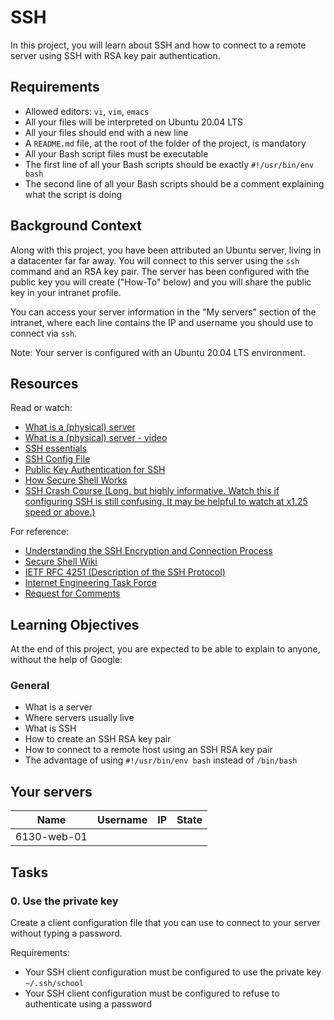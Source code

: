 # SSH

In this project, you will learn about SSH and how to connect to a remote server using SSH with RSA key pair authentication.

## Requirements

- Allowed editors: `vi`, `vim`, `emacs`
- All your files will be interpreted on Ubuntu 20.04 LTS
- All your files should end with a new line
- A `README.md` file, at the root of the folder of the project, is mandatory
- All your Bash script files must be executable
- The first line of all your Bash scripts should be exactly `#!/usr/bin/env bash`
- The second line of all your Bash scripts should be a comment explaining what the script is doing

## Background Context

Along with this project, you have been attributed an Ubuntu server, living in a datacenter far far away. You will connect to this server using the `ssh` command and an RSA key pair. The server has been configured with the public key you will create ("How-To" below) and you will share the public key in your intranet profile.

You can access your server information in the "My servers" section of the intranet, where each line contains the IP and username you should use to connect via `ssh`.

Note: Your server is configured with an Ubuntu 20.04 LTS environment.

## Resources

Read or watch:

- [What is a (physical) server](https://en.wikipedia.org/wiki/Server_(computing))
- [What is a (physical) server - video](https://www.youtube.com/watch?v=b2Z7MojyXqE)
- [SSH essentials](https://www.digitalocean.com/community/tutorials/ssh-essentials-working-with-ssh-servers-clients-and-keys)
- [SSH Config File](https://www.ssh.com/academy/ssh/config)
- [Public Key Authentication for SSH](https://www.ssh.com/academy/ssh/public-key-authentication)
- [How Secure Shell Works](https://www.hostinger.com/tutorials/ssh-tutorial-how-does-ssh-work)
- [SSH Crash Course (Long, but highly informative. Watch this if configuring SSH is still confusing. It may be helpful to watch at x1.25 speed or above.)](https://www.youtube.com/watch?v=hQWRp-FdTpc)

For reference:

- [Understanding the SSH Encryption and Connection Process](https://www.digitalocean.com/community/tutorials/understanding-the-ssh-encryption-and-connection-process)
- [Secure Shell Wiki](https://en.wikipedia.org/wiki/Secure_Shell)
- [IETF RFC 4251 (Description of the SSH Protocol)](https://tools.ietf.org/html/rfc4251)
- [Internet Engineering Task Force](https://www.ietf.org/)
- [Request for Comments](https://www.rfc-editor.org/)

## Learning Objectives

At the end of this project, you are expected to be able to explain to anyone, without the help of Google:

### General

- What is a server
- Where servers usually live
- What is SSH
- How to create an SSH RSA key pair
- How to connect to a remote host using an SSH RSA key pair
- The advantage of using `#!/usr/bin/env bash` instead of `/bin/bash`

## Your servers

| Name | Username | IP | State |
| --- | --- | --- | --- |
| 6130-web-01 | | | |

## Tasks

### 0. Use the private key

Create a client configuration file that you can use to connect to your server without typing a password.

Requirements:
- Your SSH client configuration must be configured to use the private key `~/.ssh/school`
- Your SSH client configuration must be configured to refuse to authenticate using a password
